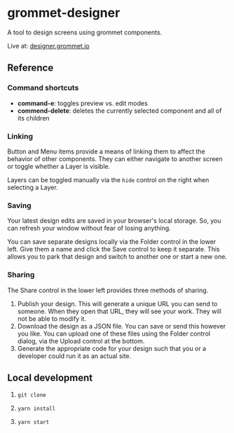 # grommet-designer

A tool to design screens using grommet components.

Live at: [designer.grommet.io](https://designer.grommet.io)

## Reference

### Command shortcuts

* **command-e**: toggles preview vs. edit modes
* **commend-delete**: deletes the currently selected component and all of its children

### Linking

Button and Menu items provide a means of linking them to affect the behavior
of other components. They can either navigate to another screen or toggle
whether a Layer is visible.

Layers can be toggled manually via the `hide` control on the right
when selecting a Layer.

### Saving

Your latest design edits are saved in your browser's local storage. So,
you can refresh your window without fear of losing anything.

You can save separate designs locally via the Folder control in the lower left.
Give them a name and click the Save control to keep it separate. This allows you
to park that design and switch to another one or start a new one.

### Sharing

The Share control in the lower left provides three methods of sharing.

1. Publish your design. This will generate a unique URL you can send
to someone. When they open that URL, they will see your work. They will not be
able to modify it.
1. Download the design as a JSON file. You can save or send this
however you like. You can upload one of these files using the Folder control
dialog, via the Upload control at the bottom.
1. Generate the appropriate code for your design such that you
or a developer could run it as an actual site.

## Local development

1. `git clone`

1. `yarn install`

1. `yarn start`
